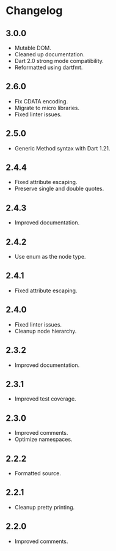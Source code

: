 # Changelog

## 3.0.0

* Mutable DOM.
* Cleaned up documentation.
* Dart 2.0 strong mode compatibility.
* Reformatted using dartfmt.

## 2.6.0

* Fix CDATA encoding.
* Migrate to micro libraries.
* Fixed linter issues.

## 2.5.0

* Generic Method syntax with Dart 1.21.

## 2.4.4

* Fixed attribute escaping.
* Preserve single and double quotes.

## 2.4.3

* Improved documentation.

## 2.4.2

* Use enum as the node type.

## 2.4.1

* Fixed attribute escaping.

## 2.4.0

* Fixed linter issues.
* Cleanup node hierarchy.

## 2.3.2

* Improved documentation.

## 2.3.1

* Improved test coverage.

## 2.3.0

* Improved comments.
* Optimize namespaces.

## 2.2.2

* Formatted source.

## 2.2.1

* Cleanup pretty printing.

## 2.2.0

* Improved comments.
